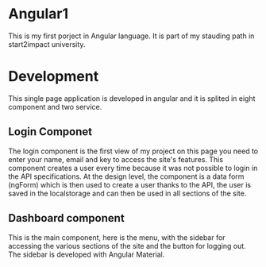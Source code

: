 # Angular1

This is my first porject in Angular language. It is part of my stauding path in start2impact university.

# Development
This single page application is developed in angular and it is splited in eight component and two service.

## Login Componet
The login component is the first view of my project on this page you need to enter your name, email and key to access the site's features. This component creates a user every time because it was not possible to login in the API specifications. At the design level, the component is a data form (ngForm) which is then used to create a user thanks to the API, the user is saved in the localstorage and can then be used in all sections of the site.

## Dashboard component
This is the main component, here is the menu, with the sidebar for accessing the various sections of the site and the button for logging out.
The sidebar is developed with Angular Material.